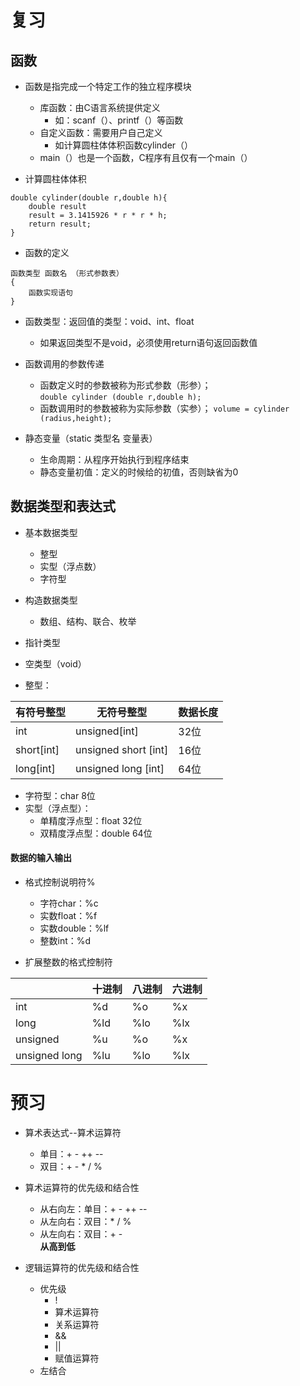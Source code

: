 # 复习
## 函数
- 函数是指完成一个特定工作的独立程序模块
   - 库函数：由C语言系统提供定义
      - 如：scanf（）、printf（）等函数
   - 自定义函数：需要用户自己定义
      - 如计算圆柱体体积函数cylinder（）
   - main（）也是一个函数，C程序有且仅有一个main（）  


- 计算圆柱体体积  
```
double cylinder(double r,double h){
    double result
    result = 3.1415926 * r * r * h;
    return result;
}
```

- 函数的定义  
```
函数类型 函数名 （形式参数表）
{
    函数实现语句
}  
```
- 函数类型：返回值的类型：void、int、float
   - 如果返回类型不是void，必须使用return语句返回函数值  


- 函数调用的参数传递
   - 函数定义时的参数被称为形式参数（形参）；  
`double cylinder (double r,double h);`  
   - 函数调用时的参数被称为实际参数（实参）；
`volume = cylinder (radius,height);`  


- 静态变量（static 类型名 变量表）
   - 生命周期：从程序开始执行到程序结束
   - 静态变量初值：定义的时候给的初值，否则缺省为0  


## 数据类型和表达式
- 基本数据类型
   - 整型  
   - 实型（浮点数） 
   - 字符型
- 构造数据类型
   - 数组、结构、联合、枚举
- 指针类型
- 空类型（void）  


- 整型：

有符号整型 | 无符号整型 | 数据长度
---|---|---
int | unsigned[int] | 32位
short[int] | unsigned short [int] | 16位
long[int] | unsigned long [int] | 64位

- 字符型：char 8位
- 实型（浮点型）：
   - 单精度浮点型：float 32位
   - 双精度浮点型：double 64位  

#### 数据的输入输出
- 格式控制说明符%
   - 字符char：%c
   - 实数float：%f
   - 实数double：%lf
   - 整数int：%d  


- 扩展整数的格式控制符

&nbsp; | 十进制 | 八进制 | 六进制
---|---|---|---
int | %d | %o | %x
long | %ld | %lo | %lx
unsigned | %u | %o | %x
unsigned long | %lu | %lo | %lx  



# 预习
- 算术表达式--算术运算符
   - 单目：+  -  ++  --
   - 双目：+  -  *  /  %


- 算术运算符的优先级和结合性
  - 从右向左：单目：+ - ++ --
  - 从左向右：双目：* / %
  - 从左向右：双目：+ -  
**从高到低**


- 逻辑运算符的优先级和结合性
   - 优先级
      - !
      - 算术运算符
      - 关系运算符
      - &&
      - ||
      - 赋值运算符
   - 左结合


